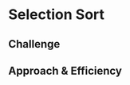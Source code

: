 # Selection Sort
<!-- Divides the list into 2 areas, sorted and unsorted.  Takes the least value and swaps it with the value to the far left.  -->

## Challenge
<!-- In your data-structures-and-algorithms repository create a branch called class-36-sorts
Create a new directory called sorting_algos and add a file called selection.py to that directory
Using resources such as Wikipedia, your peers, etc, implement Selection Sort. -->

## Approach & Efficiency
<!-- Big 0 is O(n) for space and O(n^2) for time. -->
